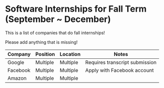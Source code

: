 # Software Internships for Fall Term (September ~ December)

This is a list of companies that do fall internships!

Please add anything that is missing!

| Company  | Position | Location | Notes                          |
|----------|----------|----------|--------------------------------|
| Google   | Multiple | Multiple | Requires transcript submission |
| Facebook | Multiple | Multiple | Apply with Facebook account    |
| Amazon   | Multiple | Multiple |                                |
